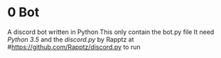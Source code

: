 # 0 Bot
A discord bot written in Python
This only contain the bot.py file
It need *Python 3.5* and the *discord.py* by Rapptz at #https://github.com/Rapptz/discord.py to run


